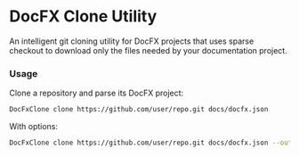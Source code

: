 # DocFX Clone Utility

An intelligent git cloning utility for DocFX projects that uses sparse checkout to download only the files needed by your documentation project.

### Usage

Clone a repository and parse its DocFX project:

```bash
DocFxClone clone https://github.com/user/repo.git docs/docfx.json
```

With options:

```bash
DocFxClone clone https://github.com/user/repo.git docs/docfx.json --output ./my-docs --branch main --silent
```
